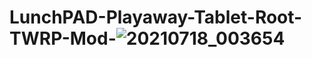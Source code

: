 # LunchPAD-Playaway-Tablet-Root-TWRP-Mod-![20210718_003654](https://github.com/ZeroLatency86/LunchPAD-Playaway-Tablet-Root-TWRP-Mod-/assets/124946940/d956346e-1b15-48cb-a82e-ec51729d14e3)
